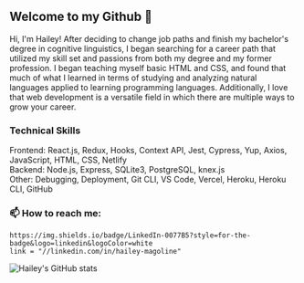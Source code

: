 ## Welcome to my Github 👋   

Hi, I'm Hailey! After deciding to change job paths and finish my bachelor's degree in cognitive linguistics, I began searching for a career path that utilized my skill set and passions from both my degree and my former profession. I began teaching myself basic HTML and CSS, and found that much of what I learned in terms of studying and analyzing natural languages applied to learning programming languages. Additionally, I love that web development is a versatile field in which there are multiple ways to grow your career. 


### Technical Skills

Frontend: React.js, Redux, Hooks, Context API, Jest, Cypress, Yup, Axios, JavaScript, HTML, CSS, Netlify  <br> 
Backend: Node.js, Express, SQLite3, PostgreSQL, knex.js <br> 
Other:  Debugging, Deployment, Git CLI, VS Code, Vercel, Heroku, Heroku CLI, GitHub  <br>

### 📫 How to reach me: 
	https://img.shields.io/badge/LinkedIn-0077B5?style=for-the-badge&logo=linkedin&logoColor=white
    link = "//linkedin.com/in/hailey-magoline"

![Hailey's GitHub stats](https://github-readme-stats.vercel.app/api?username=magoha01&show_icons=true&theme=tokyonight)

<!--
**magoha01/magoha01** is a ✨ _special_ ✨ repository because its `README.md` (this file) appears on your GitHub profile.

Here are some ideas to get you started:

- 🔭 I’m currently working on ...
- 🌱 I’m currently learning ...
- 👯 I’m looking to collaborate on ...
- 🤔 I’m looking for help with ...
- 💬 Ask me about ...

- 😄 Pronouns: ...
- ⚡ Fun fact: ...
-->
